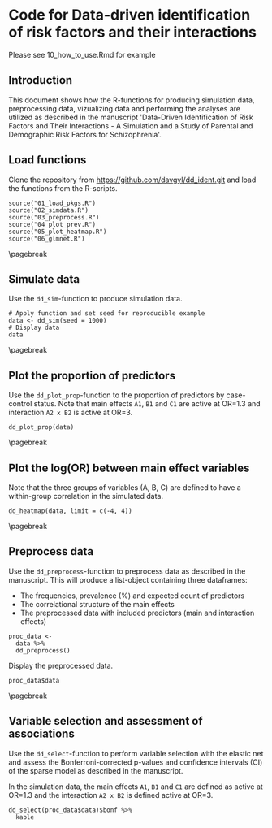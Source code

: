 # Code for Data-driven identification of risk factors and their interactions
Please see 10_how_to_use.Rmd for example

## Introduction
This document shows how the R-functions for producing simulation data, preprocessing data, vizualizing data and performing the analyses are utilized as described in the manuscript 'Data-Driven Identification of Risk Factors and Their Interactions - A Simulation and a Study of Parental and Demographic Risk Factors for Schizophrenia'.  

## Load functions

Clone the repository from <https://github.com/davgyl/dd_ident.git> and load the functions from the R-scripts.  

```{r chunk_01}
source("01_load_pkgs.R")
source("02_simdata.R")
source("03_preprocess.R")
source("04_plot_prev.R")
source("05_plot_heatmap.R")
source("06_glmnet.R")

```

\pagebreak  

## Simulate data

Use the `dd_sim`-function to produce simulation data.

```{r chunk_02}
# Apply function and set seed for reproducible example
data <- dd_sim(seed = 1000)
# Display data
data
```

\pagebreak 

## Plot the proportion of predictors

Use the `dd_plot_prop`-function to the proportion of predictors by case-control status. Note that main effects `A1`, `B1` and `C1` are active at OR=1.3 and interaction `A2 x B2` is active at OR=3.  

```{r chunk_03, fig.height=7}
dd_plot_prop(data)
```

\pagebreak 

## Plot the log(OR) between main effect variables  
Note that the three groups of variables (A, B, C) are defined to have a within-group correlation in the simulated data.  
```{r chunk_04}
dd_heatmap(data, limit = c(-4, 4))
```


\pagebreak 


## Preprocess data

Use the `dd_preprocess`-function to preprocess data as described in the manuscript.  This will produce a list-object containing three dataframes:  
- The frequencies, prevalence (%) and expected count of predictors  
- The correlational structure of the main effects  
- The preprocessed data with included predictors (main and interaction effects)  

```{r chunk_05}
proc_data <- 
  data %>% 
  dd_preprocess()
```


Display the preprocessed data.  

```{r chunk_08}
proc_data$data
```

\pagebreak

## Variable selection and assessment of associations  

Use the `dd_select`-function to perform variable selection with the elastic net and assess the Bonferroni-corrected p-values and confidence intervals (CI) of the sparse model as described in the manuscript. 
  
In the simulation data, the main effects `A1`, `B1` and `C1` are defined as active at OR=1.3 and the interaction `A2 x B2` is defined active at OR=3.  

```{r chunk_09}
dd_select(proc_data$data)$bonf %>% 
  kable
```
